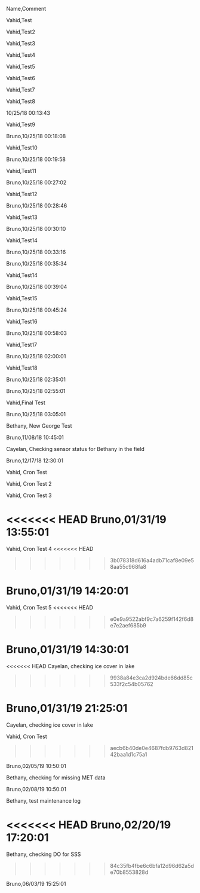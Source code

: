 Name,Comment

Vahid,Test 

Vahid,Test2

Vahid,Test3

Vahid,Test4

Vahid,Test5

Vahid,Test6

Vahid,Test7

Vahid,Test8

10/25/18 00:13:43

Vahid,Test9

Bruno,10/25/18 00:18:08

Vahid,Test10

Bruno,10/25/18 00:19:58

Vahid,Test11

Bruno,10/25/18 00:27:02

Vahid,Test12

Bruno,10/25/18 00:28:46

Vahid,Test13

Bruno,10/25/18 00:30:10

Vahid,Test14

Bruno,10/25/18 00:33:16

Bruno,10/25/18 00:35:34

Vahid,Test14

Bruno,10/25/18 00:39:04

Vahid,Test15

Bruno,10/25/18 00:45:24

Vahid,Test16

Bruno,10/25/18 00:58:03

Vahid,Test17

Bruno,10/25/18 02:00:01

Vahid,Test18

Bruno,10/25/18 02:35:01

Bruno,10/25/18 02:55:01

Vahid,Final Test

Bruno,10/25/18 03:05:01

Bethany, New George Test

Bruno,11/08/18 10:45:01

Cayelan, Checking sensor status for Bethany in the field

Bruno,12/17/18 12:30:01

Vahid, Cron Test

Vahid, Cron Test 2

Vahid, Cron Test 3

<<<<<<< HEAD
Bruno,01/31/19 13:55:01
=======
Vahid, Cron Test 4
<<<<<<< HEAD
>>>>>>> 3b078318d616a4adb71caf8e09e58aa55c968fa8

Bruno,01/31/19 14:20:01
=======

Vahid, Cron Test 5
<<<<<<< HEAD
>>>>>>> e0e9a9522abf9c7a6259f142f6d8e7e2aef685b9

Bruno,01/31/19 14:30:01
=======

<<<<<<< HEAD
Cayelan, checking ice cover in lake 
>>>>>>> 9938a84e3ca2d924bde66dd85c533f2c54b05762

Bruno,01/31/19 21:25:01
=======
Cayelan, checking ice cover in lake

Vahid, Cron Test
>>>>>>> aecb6b40de0e4687fdb9763d82142baa1d1c75a1

Bruno,02/05/19 10:50:01

Bethany, checking for missing MET data

Bruno,02/08/19 10:50:01

Bethany, test maintenance log

<<<<<<< HEAD
Bruno,02/20/19 17:20:01
=======
Bethany, checking DO for SSS
>>>>>>> 84c35fb4fbe6c6bfa12d96d62a5de70b8553828d

Bruno,06/03/19 15:25:01
